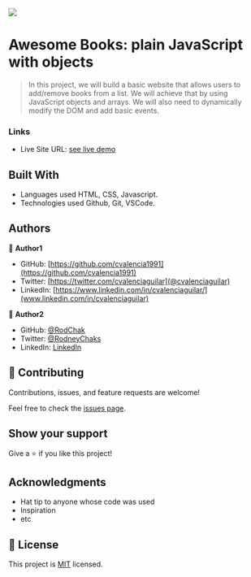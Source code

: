 ![](https://img.shields.io/badge/Microverse-blueviolet)

# Awesome Books: plain JavaScript with objects

> In this project, we will build a basic website that allows users to add/remove books from a list. We will achieve that by using JavaScript objects and arrays. We will also need to dynamically modify the DOM and add basic events.



### Links

- Live Site URL: [see live demo](https://cvalencia1991.github.io/Awesomebooks/)



## Built With

- Languages used HTML, CSS, Javascript.
- Technologies used Github, Git, VSCode.



## Authors

👤 **Author1**

- GitHub: [https://github.com/cvalencia1991](https://github.com/cvalencia1991)
- Twitter: [https://twitter.com/cvalenciaguilar](@cvalenciaguilar)
- LinkedIn: [https://www.linkedin.com/in/cvalenciaguilar/](www.linkedin.com/in/cvalenciaguilar)



👤 **Author2**

- GitHub: [@RodChak](https://github.com/RodChak)
- Twitter: [@RodneyChaks](https://twitter.com/RodneyChaks)
- LinkedIn: [LinkedIn](https://www.linkedin.com/in/rtc97/)



## 🤝 Contributing

Contributions, issues, and feature requests are welcome!

Feel free to check the [issues page](https://github.com/cvalencia1991/Awesomebooks/issues).

## Show your support

Give a ⭐️ if you like this project!

## Acknowledgments

- Hat tip to anyone whose code was used
- Inspiration
- etc

## 📝 License

This project is [MIT](./MIT.md) licensed.
